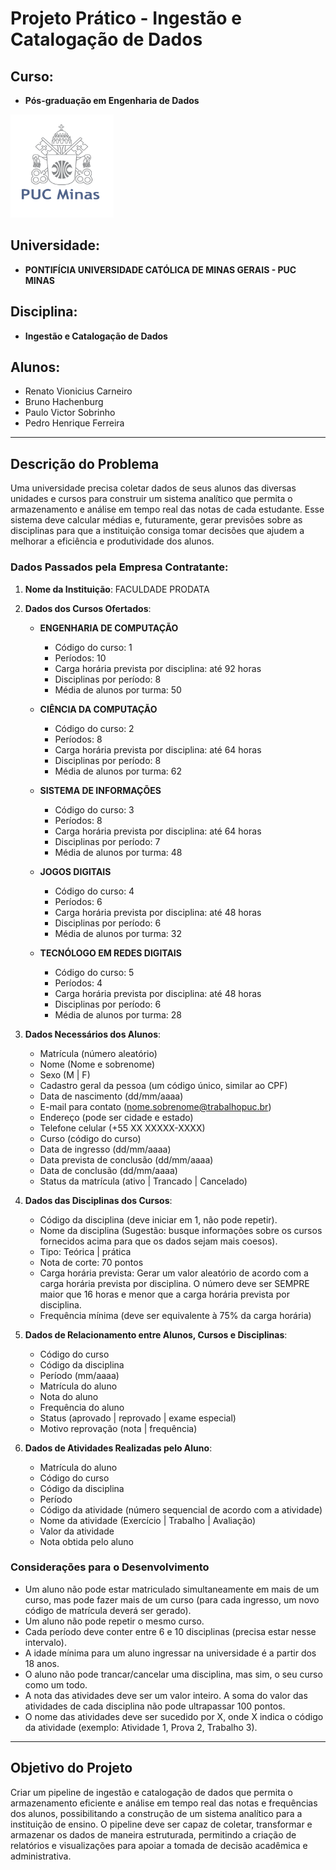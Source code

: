 # Projeto Prático - Ingestão e Catalogação de Dados

## Curso:
- **Pós-graduação em Engenharia de Dados**

<img src="src/img/puc.png"  height="165">

## Universidade:
- **PONTIFÍCIA UNIVERSIDADE CATÓLICA DE MINAS GERAIS - PUC MINAS**

## Disciplina:
- **Ingestão e Catalogação de Dados**

## Alunos:
- Renato Vionicius Carneiro
- Bruno Hachenburg
- Paulo Victor Sobrinho
- Pedro Henrique Ferreira

---

## Descrição do Problema

Uma universidade precisa coletar dados de seus alunos das diversas unidades e cursos para construir um sistema analítico que permita o armazenamento e análise em tempo real das notas de cada estudante. Esse sistema deve calcular médias e, futuramente, gerar previsões sobre as disciplinas para que a instituição consiga tomar decisões que ajudem a melhorar a eficiência e produtividade dos alunos.

### Dados Passados pela Empresa Contratante:

1. **Nome da Instituição**: FACULDADE PRODATA

2. **Dados dos Cursos Ofertados**:

    - **ENGENHARIA DE COMPUTAÇÃO**
        - Código do curso: 1
        - Períodos: 10
        - Carga horária prevista por disciplina: até 92 horas
        - Disciplinas por período: 8
        - Média de alunos por turma: 50

    - **CIÊNCIA DA COMPUTAÇÃO**
        - Código do curso: 2
        - Períodos: 8
        - Carga horária prevista por disciplina: até 64 horas
        - Disciplinas por período: 8
        - Média de alunos por turma: 62

    - **SISTEMA DE INFORMAÇÕES**
        - Código do curso: 3
        - Períodos: 8
        - Carga horária prevista por disciplina: até 64 horas
        - Disciplinas por período: 7
        - Média de alunos por turma: 48

    - **JOGOS DIGITAIS**
        - Código do curso: 4
        - Períodos: 6
        - Carga horária prevista por disciplina: até 48 horas
        - Disciplinas por período: 6
        - Média de alunos por turma: 32

    - **TECNÓLOGO EM REDES DIGITAIS**
        - Código do curso: 5
        - Períodos: 4
        - Carga horária prevista por disciplina: até 48 horas
        - Disciplinas por período: 6
        - Média de alunos por turma: 28

3. **Dados Necessários dos Alunos**:

    - Matrícula (número aleatório)
    - Nome (Nome e sobrenome)
    - Sexo (M | F)
    - Cadastro geral da pessoa (um código único, similar ao CPF)
    - Data de nascimento (dd/mm/aaaa)
    - E-mail para contato (nome.sobrenome@trabalhopuc.br)
    - Endereço (pode ser cidade e estado)
    - Telefone celular (+55 XX XXXXX-XXXX)
    - Curso (código do curso)
    - Data de ingresso (dd/mm/aaaa)
    - Data prevista de conclusão (dd/mm/aaaa)
    - Data de conclusão (dd/mm/aaaa)
    - Status da matrícula (ativo | Trancado | Cancelado)

4. **Dados das Disciplinas dos Cursos**:

    - Código da disciplina (deve iniciar em 1, não pode repetir).
    - Nome da disciplina (Sugestão: busque informações sobre os cursos fornecidos acima para que os dados sejam mais coesos).
    - Tipo: Teórica | prática
    - Nota de corte: 70 pontos
    - Carga horária prevista: Gerar um valor aleatório de acordo com a carga horária prevista por disciplina. O número deve ser SEMPRE maior que 16 horas e menor que a carga horária prevista por disciplina.
    - Frequência mínima (deve ser equivalente à 75% da carga horária)

5. **Dados de Relacionamento entre Alunos, Cursos e Disciplinas**:

    - Código do curso
    - Código da disciplina
    - Período (mm/aaaa)
    - Matrícula do aluno
    - Nota do aluno
    - Frequência do aluno
    - Status (aprovado | reprovado | exame especial)
    - Motivo reprovação (nota | frequência)

6. **Dados de Atividades Realizadas pelo Aluno**:

    - Matrícula do aluno
    - Código do curso
    - Código da disciplina
    - Período
    - Código da atividade (número sequencial de acordo com a atividade)
    - Nome da atividade (Exercício | Trabalho | Avaliação)
    - Valor da atividade
    - Nota obtida pelo aluno

### Considerações para o Desenvolvimento

- Um aluno não pode estar matriculado simultaneamente em mais de um curso, mas pode fazer mais de um curso (para cada ingresso, um novo código de matrícula deverá ser gerado).
- Um aluno não pode repetir o mesmo curso.
- Cada período deve conter entre 6 e 10 disciplinas (precisa estar nesse intervalo).
- A idade mínima para um aluno ingressar na universidade é a partir dos 18 anos.
- O aluno não pode trancar/cancelar uma disciplina, mas sim, o seu curso como um todo.
- A nota das atividades deve ser um valor inteiro. A soma do valor das atividades de cada disciplina não pode ultrapassar 100 pontos.
- O nome das atividades deve ser sucedido por X, onde X indica o código da atividade (exemplo: Atividade 1, Prova 2, Trabalho 3).

--- 

## Objetivo do Projeto

Criar um pipeline de ingestão e catalogação de dados que permita o armazenamento eficiente e análise em tempo real das notas e frequências dos alunos, possibilitando a construção de um sistema analítico para a instituição de ensino. O pipeline deve ser capaz de coletar, transformar e armazenar os dados de maneira estruturada, permitindo a criação de relatórios e visualizações para apoiar a tomada de decisão acadêmica e administrativa.

